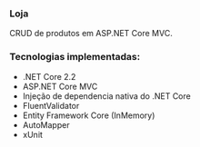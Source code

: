 ### Loja
CRUD de produtos em ASP.NET Core MVC.

### Tecnologias implementadas:
* .NET Core 2.2
* ASP.NET Core MVC
* Injeção de dependencia nativa do .NET Core
* FluentValidator
* Entity Framework Core (InMemory)
* AutoMapper
* xUnit